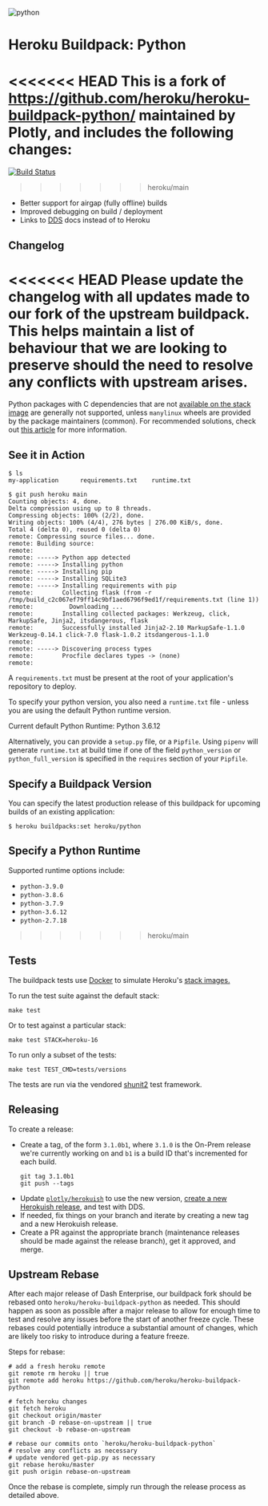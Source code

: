 ![python](https://cloud.githubusercontent.com/assets/51578/13712821/b68a42ce-e793-11e5-96b0-d8eb978137ba.png)

# Heroku Buildpack: Python

<<<<<<< HEAD
This is a fork of https://github.com/heroku/heroku-buildpack-python/ maintained
by Plotly, and includes the following changes:
=======
[![Build Status](https://travis-ci.com/heroku/heroku-buildpack-python.svg?branch=main)](https://travis-ci.com/heroku/heroku-buildpack-python)
>>>>>>> heroku/main

* Better support for airgap (fully offline) builds
* Improved debugging on build / deployment
* Links to [DDS](https://dash.plot.ly/dash-deployment-server) docs instead of
to Heroku

## Changelog

<<<<<<< HEAD
Please update the changelog with all updates made to our fork of the upstream buildpack.
This helps maintain a list of behaviour that we are looking to preserve should the need
to resolve any conflicts with upstream arises.
=======
Python packages with C dependencies that are not [available on the stack image](https://devcenter.heroku.com/articles/stack-packages) are generally not supported, unless `manylinux` wheels are provided by the package maintainers (common). For recommended solutions, check out [this article](https://devcenter.heroku.com/articles/python-c-deps) for more information.

See it in Action
----------------
```
$ ls
my-application		requirements.txt	runtime.txt

$ git push heroku main
Counting objects: 4, done.
Delta compression using up to 8 threads.
Compressing objects: 100% (2/2), done.
Writing objects: 100% (4/4), 276 bytes | 276.00 KiB/s, done.
Total 4 (delta 0), reused 0 (delta 0)
remote: Compressing source files... done.
remote: Building source:
remote:
remote: -----> Python app detected
remote: -----> Installing python
remote: -----> Installing pip
remote: -----> Installing SQLite3
remote: -----> Installing requirements with pip
remote:        Collecting flask (from -r /tmp/build_c2c067ef79ff14c9bf1aed6796f9ed1f/requirements.txt (line 1))
remote:          Downloading ...
remote:        Installing collected packages: Werkzeug, click, MarkupSafe, Jinja2, itsdangerous, flask
remote:        Successfully installed Jinja2-2.10 MarkupSafe-1.1.0 Werkzeug-0.14.1 click-7.0 flask-1.0.2 itsdangerous-1.1.0
remote:
remote: -----> Discovering process types
remote:        Procfile declares types -> (none)
remote:
```

A `requirements.txt` must be present at the root of your application's repository to deploy.

To specify your python version, you also need a `runtime.txt` file - unless you are using the default Python runtime version.

Current default Python Runtime: Python 3.6.12

Alternatively, you can provide a `setup.py` file, or a `Pipfile`.
Using `pipenv` will generate `runtime.txt` at build time if one of the field `python_version` or `python_full_version` is specified in the `requires` section of your `Pipfile`.

Specify a Buildpack Version
---------------------------

You can specify the latest production release of this buildpack for upcoming builds of an existing application:

    $ heroku buildpacks:set heroku/python


Specify a Python Runtime
------------------------

Supported runtime options include:

- `python-3.9.0`
- `python-3.8.6`
- `python-3.7.9`
- `python-3.6.12`
- `python-2.7.18`
>>>>>>> heroku/main

## Tests

The buildpack tests use [Docker](https://www.docker.com/) to simulate
Heroku's [stack images.](https://devcenter.heroku.com/articles/stack)

To run the test suite against the default stack:

```
make test
```

Or to test against a particular stack:

```
make test STACK=heroku-16
```

To run only a subset of the tests:

```
make test TEST_CMD=tests/versions
```

The tests are run via the vendored
[shunit2](https://github.com/kward/shunit2)
test framework.

## Releasing

To create a release:

- Create a tag, of the form `3.1.0b1`, where `3.1.0` is the On-Prem release
we're currently working on and `b1` is a build ID that's incremented for
each build.
    ```shell
    git tag 3.1.0b1
    git push --tags
    ```
- Update
[`plotly/herokuish`](https://github.com/plotly/herokuish/blob/master/Dockerfile)
to use the new version,
[create a new Herokuish release](https://github.com/plotly/herokuish#releasing),
and test with DDS.
- If needed, fix things on your branch and iterate by creating a new tag and
a new Herokuish release.
- Create a PR against the appropriate branch (maintenance releases should be made
against the release branch), get it approved, and merge.

## Upstream Rebase

After each major release of Dash Enterprise, our buildpack fork should be
rebased onto `heroku/heroku-buildpack-python` as needed. This should happen
as soon as possible after a major release to allow for enough time to test
and resolve any issues before the start of another freeze cycle. These
rebases could potentially introduce a substantial amount of changes,
which are likely too risky to introduce during a feature freeze.

Steps for rebase:

    # add a fresh heroku remote
    git remote rm heroku || true
    git remote add heroku https://github.com/heroku/heroku-buildpack-python

    # fetch heroku changes
    git fetch heroku
    git checkout origin/master
    git branch -D rebase-on-upstream || true
    git checkout -b rebase-on-upstream

    # rebase our commits onto `heroku/heroku-buildpack-python`
    # resolve any conflicts as necessary
    # update vendored get-pip.py as necessary
    git rebase heroku/master
    git push origin rebase-on-upstream

Once the rebase is complete, simply run through the release process as detailed above.
